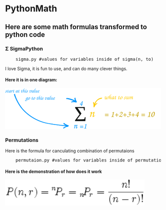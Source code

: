 # PythonMath
## Here are some math formulas transformed to python code


### Σ SigmaPython
<pre>
	sigma.py #values for variables inside of sigma(n, to)
</pre>
I love Sigma, it is fun to use, and can do many clever things.
#### Here it is in one diagram:
![Sigma diagram](/img/sigma-notation.svg)


### Permutations
Here is the formula for canculating combination of permutaions
<pre>
	permutaion.py #values for variables inside of permutation(n, k)
</pre>
#### Here is the demonstration of how does it work
<img src="./img/permutation-notation.png" width="451.4" style="background-size: cover">

